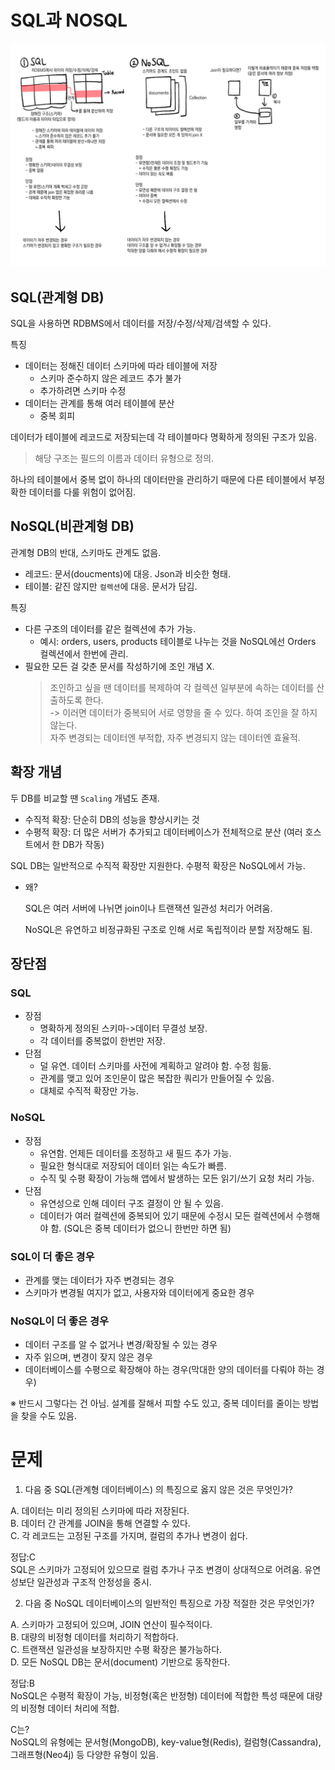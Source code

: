 # SQL과 NOSQL

![](source/image1.png)

## SQL(관계형 DB)
SQL을 사용하면 RDBMS에서 데이터를 저장/수정/삭제/검색할 수 있다.

특징
- 데이터는 정해진 데이터 스키마에 따라 테이블에 저장
    - 스키마 준수하지 않은 레코드 추가 불가
    - 추가하려면 스키마 수정
- 데이터는 관계를 통해 여러 테이블에 분산
    - 중복 회피

데이터가 테이블에 레코드로 저장되는데 각 테이블마다 명확하게 정의된 구조가 있음.
> 해당 구조는 필드의 이름과 데이터 유형으로 정의.

하나의 테이블에서 중복 없이 하나의 데이터만을 관리하기 때문에 다른 테이블에서 부정확한 데이터를 다룰 위험이 없어짐.

## NoSQL(비관계형 DB)
관계형 DB의 반대, 스키마도 관계도 없음.

- 레코드: 문서(doucments)에 대응. Json과 비슷한 형태.
- 테이블: 같진 않지만 `컬렉션`에 대응. 문서가 담김.

특징
- 다른 구조의 데이터를 같은 컬렉션에 추가 가능.
    - 예시: orders, users, products 테이블로 나누는 것을 NoSQL에선 Orders 컬렉션에서 한번에 관리.
- 필요한 모든 걸 갖춘 문서를 작성하기에 조인 개념 X.
    > 조인하고 싶을 땐 데이터를 복제하여 각 컬렉션 일부분에 속하는 데이터를 산출하도록 한다.<br>
    > -> 이러면 데이터가 중복되어 서로 영향을 줄 수 있다. 하여 조인을 잘 하지 않는다. <br>
    > 자주 변경되는 데이터엔 부적합, 자주 변경되지 않는 데이터엔 효율적.

## 확장 개념
두 DB를 비교할 땐 `Scaling` 개념도 존재.
- 수직적 확장: 단순히 DB의 성능을 향상시키는 것
- 수평적 확장: 더 많은 서버가 추가되고 데이터베이스가 전체적으로 분산 (여러 호스트에서 한 DB가 작동)

SQL DB는 일반적으로 수직적 확장만 지원한다. 수평적 확장은 NoSQL에서 가능.
- 왜?

    SQL은 여러 서버에 나뉘면 join이나 트랜잭션 일관성 처리가 어려움.

    NoSQL은 유연하고 비정규화된 구조로 인해 서로 독립적이라 분할 저장해도 됨.

## 장단점
### SQL
- 장점
    - 명확하게 정의된 스키마->데이터 무결성 보장.
    - 각 데이터를 중복없이 한번만 저장.
- 단점
    - 덜 유연. 데이터 스키마를 사전에 계획하고 알려야 함. 수정 힘듦.
    - 관계를 맺고 있어 조인문이 많은 복잡한 쿼리가 만들어질 수 있음.
    - 대체로 수직적 확장만 가능.
### NoSQL
- 장점
    - 유연함. 언제든 데이터를 조정하고 새 필드 추가 가능.
    - 필요한 형식대로 저장되어 데이터 읽는 속도가 빠름.
    - 수직 및 수평 확장이 가능해 앱에서 발생하는 모든 읽기/쓰기 요청 처리 가능.
- 단점
    - 유연성으로 인해 데이터 구조 결정이 안 될 수 있음.
    - 데이터가 여러 컬렉션에 중복되어 있기 때문에 수정시 모든 컬렉션에서 수행해야 함. (SQL은 중복 데이터가 없으니 한번만 하면 됨)

### SQL이 더 좋은 경우
- 관계를 맺는 데이터가 자주 변경되는 경우
- 스키마가 변경될 여지가 없고, 사용자와 데이터에게 중요한 경우

### NoSQL이 더 좋은 경우
- 데이터 구조를 알 수 없거나 변경/확장될 수 있는 경우
- 자주 읽으며, 변경이 잦지 않은 경우
- 데이터베이스를 수평으로 확장해야 하는 경우(막대한 양의 데이터를 다뤄야 하는 경우)

※ 반드시 그렇다는 건 아님. 설계를 잘해서 피할 수도 있고, 중복 데이터를 줄이는 방법을 찾을 수도 있음.

# 문제
1. 다음 중 SQL(관계형 데이터베이스) 의 특징으로 옳지 않은 것은 무엇인가?

A. 데이터는 미리 정의된 스키마에 따라 저장된다.<br>
B. 데이터 간 관계를 JOIN을 통해 연결할 수 있다.<br>
C. 각 레코드는 고정된 구조를 가지며, 컬럼의 추가나 변경이 쉽다.

정답:C<br>
SQL은 스키마가 고정되어 있으므로 컬럼 추가나 구조 변경이 상대적으로 어려움. 유연성보단 일관성과 구조적 안정성을 중시.

2. 다음 중 NoSQL 데이터베이스의 일반적인 특징으로 가장 적절한 것은 무엇인가?

A. 스키마가 고정되어 있으며, JOIN 연산이 필수적이다.<br>
B. 대량의 비정형 데이터를 처리하기 적합하다.<br>
C. 트랜잭션 일관성을 보장하지만 수평 확장은 불가능하다.<br>
D. 모든 NoSQL DB는 문서(document) 기반으로 동작한다.

정답:B<br>
NoSQL은 수평적 확장이 가능, 비정형(혹은 반정형) 데이터에 적합한 특성 때문에 대량의 비정형 데이터 처리에 적합.

C는?<br>
NoSQL의 유형에는 문서형(MongoDB), key-value형(Redis), 컬럼형(Cassandra), 그래프형(Neo4j) 등 다양한 유형이 있음.